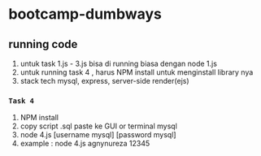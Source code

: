# bootcamp-dumbways

## running code

1. untuk task 1.js - 3.js bisa di running biasa dengan node 1.js
2. untuk running task 4 , harus NPM install untuk menginstall library nya 
3. stack tech mysql, express, server-side render(ejs)

### `Task 4`

1. NPM install 
2. copy script .sql paste ke GUI or terminal mysql 
3. node 4.js [username mysql] [password mysql] 
4. example : node 4.js agnynureza 12345